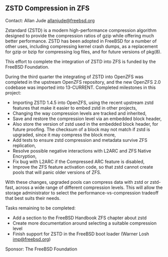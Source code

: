 ## ZSTD Compression in ZFS ##

Contact: Allan Jude <allanjude@freebsd.org>  

Zstandard (ZSTD) is a modern high-performance compression
algorithm designed to provide the compression ratios of gzip
while offering much better performance. ZSTD has been adopted
in FreeBSD for a number of other uses, including compressing
kernel crash dumps, as a replacement for gzip or bzip for
compressing log files, and for future versions of pkg(8).

This effort to complete the integration of ZSTD into ZFS is
funded by the FreeBSD Foundation.

During the third quarter the integrating of ZSTD into OpenZFS
was completed in the upstream OpenZFS repository, and the new
OpenZFS 2.0 codebase was imported into 13-CURRENT.
Completed milestones in this project:

  * Importing ZSTD 1.4.5 into OpenZFS, using the recent upstream zstd features that make it easier to embed zstd in other projects,
  * Changing the way compression levels are tracked and inherited,
  * Save and restore the compression level via an embedded block header,
  * Also store the version of zstd used in the embedded block header, for future proofing. The checksum of a block may not match if zstd is upgraded, since it may compress the block more,
  * Add tests to ensure zstd compression and metadata survive ZFS replication,
  * Resolve possible negative interactions with L2ARC and ZFS Native Encryption,
  * Fix bug with L2ARC if the Compressed ARC feature is disabled,
  * Improve the ZFS feature activation code, so that zstd cannot create pools that will panic older versions of ZFS.

With these changes, upgraded pools can compress data with zstd
or zstd-fast, across a wide range of different compression levels.
This will allow the storage administrator to select the
performance-vs-compression tradeoff that best suits their needs.

Tasks remaining to be completed:

  * Add a section to the FreeBSD Handbook ZFS chapter about zstd
  * Create more documentation around selecting a suitable compression level
  * Finish support for ZSTD in the FreeBSD boot loader (Warner Losh <imp@freebsd.org>)

Sponsor: The FreeBSD Foundation  
